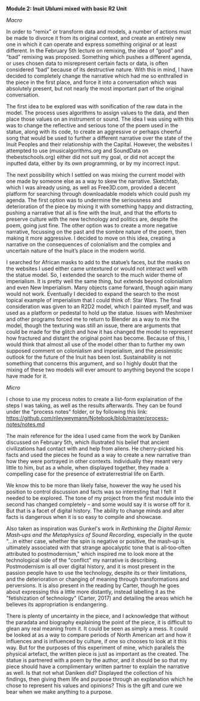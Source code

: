  **Module 2:
Inuit Ublumi mixed with basic R2 Unit**


*Macro*


  In order to “remix” or transform data and models, a number of actions must be made to divorce it from its original context, and create an entirely new one in which it can operate and express something original or at least different. In the February 5th lecture on remixing, the idea of “good” and “bad” remixing was proposed. Something which pushes a different agenda, or uses chosen data to misrepresent certain facts or data, is often considered “bad” because of its destructive nature. With this in mind, I have decided to completely change the narrative which had me so enthralled in the piece in the first place, and force it into a conversation which was absolutely present, but not nearly the most important part of the original conversation. 

  The first idea to be explored was with sonification of the raw data in the model. The process uses algorithms to assign values to the data, and then place those values on an instrument or sound. The idea I was using with this was to change the reflective and serious tone of the poem used in the statue, along with its code, to create an aggressive or perhaps cheerful song that would be used to further a different narrative over the state of the Inuit Peoples and their relationship with the Capital. However, the websites I attempted to use (musicalgorithms.org and SoundData on thebestschools.org) either did not suit my goal, or did not accept the inputted data, either by its own programming, or by my incorrect input.

  The next possibility which I settled on was mixing the current model with one made by someone else as a way to skew the narrative. Sketchfab, which I was already using, as well as Free3D.com, provided a decent platform for searching through downloadable models which could push my agenda. The first option was to undermine the seriousness and deterioration of the piece by mixing it with something happy and distracting, pushing a narrative that all is fine with the Inuit, and that the efforts to preserve culture with the new technology and politics are, despite the poem, going just fine. The other option was to create a more negative narrative, focussing on the past and the sombre nature of the poem, then making it more aggressive. I decided to move on this idea, creating a narrative on the consequences of colonialism and the complex and uncertain nature of the Inuit’s place in the modern world. 

  I searched for African masks to add to the statue’s faces, but the masks on the websites I used either came untextured or would not interact well with the statue model. So, I extended the search to the much wider theme of imperialism. It is pretty well the same thing, but extends beyond colonialism and even New Imperialism. Many objects came forward, though again many would not work. Eventually I decided to expand the search to the most topical example of imperialism that I could think of: Star Wars. The final consideration was given to an R2D2 model, which I painted myself, and was used as a platform or pedestal to hold up the statue. Issues with Meshmixer and other programs forced me to return to Blender as a way to mix the model, though the texturing was still an issue, there are arguments that could be made for the glitch and how it has changed the model to represent how fractured and distant the original point has become. 
Because of this, I would think that almost all use of the model other than to further my own supposed comment on colonialism and imperialism, and the pessimistic outlook for the future of the Inuit has been lost. Sustainability is not something that concerns this argument, and so I highly doubt that the mixing of these two models will ever amount to anything beyond the scope I have made for it.



*Micro*

  I chose to use my process notes to create a list-form explaination of the steps I was taking, as well as the results afterwards. They can be found under the "process notes" folder, or by following this link: https://github.com/rileyweymann/Notebook/blob/master/process-notes/notes.md

  The main reference for the idea I used came from the work by Daniken discussed on February 5th, which illustrated his belief that ancient civilizations had contact with and help from aliens. He cherry-picked his facts and used the pieces he found as a way to create a new narrative than how they were portrayed in other contexts. Individually they meant very little to him, but as a whole, when displayed together, they made a compelling case for the presence of extraterrestrial life on Earth. 
  
  We know this to be more than likely false, however the way he used his position to control discussion and facts was so interesting that I felt it needed to be explored. The tone of my project from the first module into the second has changed completely – and some would say it is worse off for it. But that is a facet of digital history. The ability to change minds and alter facts is dangerous when it is so easy to compile and showcase.
  
  Also taken as inspiration was Gunkel's work in *Rethinking the Digital Remix: Mash‐ups and the Metaphysics of Sound Recording,* especially in the quote "...in either case, whether the spin is negative or positive, the mash‐up is ultimately associated with that strange apocalyptic tone that is all‐too‐often attributed to postmodernism," which inspired me to look more at the technological side of the "conflict" my narrative is describing. Postmodernism is all over digital history, and it is most present in the passion people have to use the technology, despite its or their limitations, and the deterioration or changing of meaning through transformations and perversions. It is also present in the reading by Carter, though he goes about expressing this a little more distantly, instead labelling it as the "fetishization of technology" (Carter, 2017) and detailing the areas which he believes its appropriation is endangering. 
  
  There is plenty of uncertainty in the piece, and I acknowledge that without the paradata and biography explaining the point of the piece, it is difficult to glean any real meaning from it. It could be seen as simply a mess. It could be looked at as a way to compare periods of North American art and how it influences and is influenced by culture, if one so chooses to look at it this way. But for the purposes of this experiment of mine, which parallels the physical artefact, the written piece is just as important as the created. The statue is partnered with a poem by the author, and it should be so that my piece should have a complimentary written partner to explain the narrative as well. Is that not what Daniken did? Displayed the collection of his findings, then giving them life and purpose through an explanation which he chose to represent his values and opinions? This is the gift and cure we bear when we make anything to a purpose.
